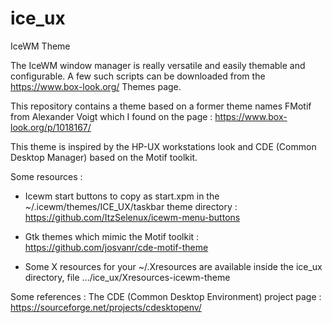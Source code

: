 # ice_ux
IceWM Theme

The IceWM window manager is really versatile and easily themable and configurable. A few such scripts can be downloaded from the https://www.box-look.org/ Themes page.

This repository contains a theme based on a former theme names FMotif from Alexander Voigt which I found on the page : https://www.box-look.org/p/1018167/

This theme is inspired by the HP-UX workstations look and CDE (Common Desktop Manager) based on the Motif toolkit.

Some resources :
* Icewm start buttons to copy as start.xpm in the ~/.icewm/themes/ICE_UX/taskbar theme directory :
https://github.com/ItzSelenux/icewm-menu-buttons

* Gtk themes which mimic the Motif toolkit :
https://github.com/josvanr/cde-motif-theme

* Some X resources for your ~/.Xresources are available inside the ice_ux directory, file .../ice_ux/Xresources-icewm-theme

Some references :
The CDE (Common Desktop Environment) project page :
https://sourceforge.net/projects/cdesktopenv/
